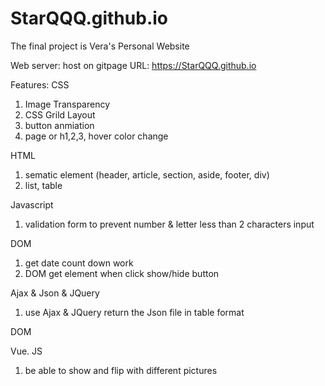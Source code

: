 # StarQQQ.github.io

The final project is Vera's Personal Website

Web server: host on gitpage URL: https://StarQQQ.github.io


Features:
CSS
1. Image Transparency
2. CSS Grild Layout
3. button anmiation
4. page or h1,2,3, hover color change


HTML
1. sematic element (header, article, section, aside, footer, div)
1. list, table



Javascript
1. validation form to prevent number & letter less than 2 characters input

DOM 
1. get date count down work
2. DOM get element when click show/hide button




Ajax & Json & JQuery 
1. use Ajax & JQuery return the Json file in table format


DOM



Vue. JS
1. be able to show and flip with different pictures

